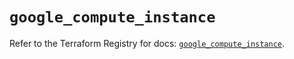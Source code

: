 # `google_compute_instance`

Refer to the Terraform Registry for docs: [`google_compute_instance`](https://registry.terraform.io/providers/hashicorp/google-beta/5.30.0/docs/resources/google_compute_instance).
